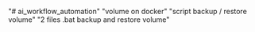 "# ai_workflow_automation" 
"volume on docker"
"script backup / restore volume"
"2 files .bat backup and restore volume"
